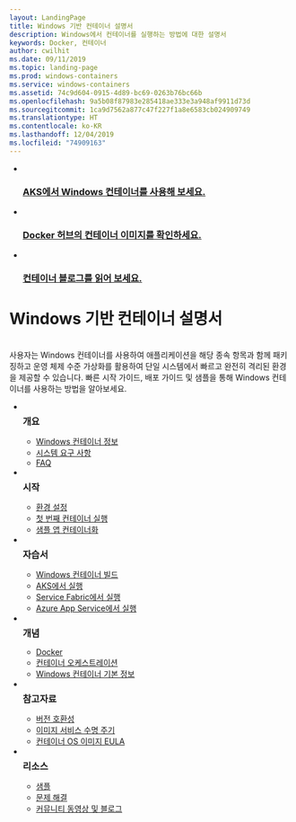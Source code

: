 ```yaml
---
layout: LandingPage
title: Windows 기반 컨테이너 설명서
description: Windows에서 컨테이너를 실행하는 방법에 대한 설명서
keywords: Docker, 컨테이너
author: cwilhit
ms.date: 09/11/2019
ms.topic: landing-page
ms.prod: windows-containers
ms.service: windows-containers
ms.assetid: 74c9d604-0915-4d89-bc69-0263b76bc66b
ms.openlocfilehash: 9a5b08f87983e285418ae333e3a948af9911d73d
ms.sourcegitcommit: 1ca9d7562a877c47f227f1a8e6583cb024909749
ms.translationtype: HT
ms.contentlocale: ko-KR
ms.lasthandoff: 12/04/2019
ms.locfileid: "74909163"
---
```

<div id="main" class="v2">
    <ul class="cardsY panelContent featuredContent">
        <li>
            <a href="https://docs.microsoft.com/en-us/azure/aks/windows-container-cli" data-linktype="external">
                <div class="cardSize">
                    <div class="cardPadding">
                        <div class="card">
                            <div class="cardImageOuter">
                                <div class="cardImage">
                                    <img src="media/logo_kubernetes.svg" alt="" data-linktype="relative-path">
                                </div>
                            </div>
                            <div class="cardText">
                                <h3>AKS에서 Windows 컨테이너를 사용해 보세요.</h3>
                            </div>
                        </div>
                    </div>
                </div>
            </a>
        </li>
        <li>
            <a href="https://hub.docker.com/_/microsoft-windows-base-os-images" data-linktype="external">
                <div class="cardSize">
                    <div class="cardPadding">
                        <div class="card">
                            <div class="cardImageOuter">
                                <div class="cardImage">
                                    <img src="media/logo_docker.svg" alt="" data-linktype="relative-path">
                                </div>
                            </div>
                            <div class="cardText">
                                <h3>Docker 허브의 컨테이너 이미지를 확인하세요.</h3>
                            </div>
                        </div>
                    </div>
                </div>
            </a>
        </li>
        <li>
            <a href="https://techcommunity.microsoft.com/t5/Containers/bg-p/Containers" data-linktype="external">
                <div class="cardSize">
                    <div class="cardPadding">
                        <div class="card">
                            <div class="cardImageOuter">
                                <div class="cardImage">
                                    <img src="media/i_blog.svg" alt="" data-linktype="relative-path">
                                </div>
                            </div>
                            <div class="cardText">
                                <h3>컨테이너 블로그를 읽어 보세요.</h3>
                            </div>
                        </div>
                    </div>
                </div>
            </a>
        </li>
    </ul>
    <h1>Windows 기반 컨테이너 설명서</h1>
    <br/>
    <div class="abstract">사용자는 Windows 컨테이너를 사용하여 애플리케이션을 해당 종속 항목과 함께 패키징하고 운영 체제 수준 가상화를 활용하여 단일 시스템에서 빠르고 완전히 격리된 환경을 제공할 수 있습니다. 빠른 시작 가이드, 배포 가이드 및 샘플을 통해 Windows 컨테이너를 사용하는 방법을 알아보세요.</div>
    <ul class="cardsW panelContent featuredContent">
        <li>
            <div class="cardSize">
                <div class="cardPadding">
                    <div class="card">
                        <div class="cardImageOuter">
                            <div class="cardImage bgdAccent1">
                                <img src="media/virtualization-containers-about.svg" alt="" data-linktype="relative-path">
                            </div>
                        </div>
                        <div class="cardText">
                            <h3 style="margin: 8px 0 2px 0;">개요</h3>
                            <ul>
                                <li><a href="/en-us/virtualization/windowscontainers/about/index" data-linktype="absolute-path">Windows 컨테이너 정보</a></li>
                                <li><a href="/en-us/virtualization/windowscontainers/deploy-containers/system-requirements" data-linktype="absolute-path">시스템 요구 사항</a></li>
                                <li><a href="/en-us/virtualization/windowscontainers/about/faq" data-linktype="absolute-path">FAQ</a></li>
                            </ul>
                        </div>
                    </div>
                </div>
            </div>
        </li>
        <li>
            <div class="cardSize">
                <div class="cardPadding">
                    <div class="card">
                        <div class="cardImageOuter">
                            <div class="cardImage bgdAccent1">
                                <img src="media/virtualization-containers-quick-start.svg" alt="" data-linktype="relative-path">
                            </div>
                        </div>
                        <div class="cardText">
                            <h3 style="margin: 8px 0 2px 0;">시작</h3>
                            <ul>
                                <li><a href="/en-us/virtualization/windowscontainers/quick-start/set-up-environment" data-linktype="external">환경 설정</a></li>
                                <li><a href="/en-us/virtualization/windowscontainers/quick-start/run-your-first-container" data-linktype="external">첫 번째 컨테이너 실행</a></li>
                                <li><a href="/en-us/virtualization/windowscontainers/quick-start/building-sample-app" data-linktype="external">샘플 앱 컨테이너화</a></li>
                            </ul>
                        </div>
                    </div>
                </div>
            </div>
        </li>
        <li>
            <div class="cardSize">
                <div class="cardPadding">
                    <div class="card">
                        <div class="cardImageOuter">
                            <div class="cardImage bgdAccent1">
                                <img src="media/container-tutorials.svg" alt="" data-linktype="relative-path">
                            </div>
                        </div>
                        <div class="cardText">
                            <h3 style="margin: 8px 0 2px 0;">자습서</h3>
                            <ul>
                                <li><a href="/en-us/virtualization/windowscontainers/manage-docker/manage-windows-dockerfile" data-linktype="external">Windows 컨테이너 빌드</a></li>
                                <li><a href="/azure/aks/windows-container-cli" data-linktype="external">AKS에서 실행</a></li>
                                <li><a href="/azure/service-fabric/service-fabric-quickstart-containers" data-linktype="external">Service Fabric에서 실행</a></li>
                                <li><a href="/azure/app-service/app-service-web-get-started-windows-container" data-linktype="external">Azure App Service에서 실행</a></li>
                            </ul>
                        </div>
                    </div>
                </div>
            </div>
        </li>
        <li>
            <div class="cardSize">
                <div class="cardPadding">
                    <div class="card">
                        <div class="cardImageOuter">
                            <div class="cardImage bgdAccent1">
                                <img src="media/virtualization-containers-management-tools.svg" alt="" data-linktype="relative-path">
                            </div>
                        </div>
                        <div class="cardText">
                            <h3 style="margin: 8px 0 2px 0;">개념</h3>
                            <ul>
                                <li><a href="/en-us/virtualization/windowscontainers/manage-docker/configure-docker-daemon" data-linktype="external">Docker</a></li>
                                <li><a href="/virtualization/windowscontainers/about/overview-container-orchestrators" data-linktype="external">컨테이너 오케스트레이션</a></li>
                                <li><a href="/virtualization/windowscontainers/manage-containers/container-base-images" data-linktype="external">Windows 컨테이너 기본 정보</a></li>
                            </ul>
                        </div>
                    </div>
                </div>
            </div>
        </li>
        <li>
            <div class="cardSize">
                <div class="cardPadding">
                    <div class="card">
                        <div class="cardImageOuter">
                            <div class="cardImage bgdAccent1">
                                <img src="media/container-reference.svg" alt="" data-linktype="relative-path">
                            </div>
                        </div>
                        <div class="cardText">
                            <h3 style="margin: 8px 0 2px 0;">참고자료</h3>
                            <ul>
                                <li><a href="/en-us/virtualization/windowscontainers/deploy-containers/version-compatibility" data-linktype="external">버전 호환성</a></li>
                                <li><a href="/en-us/virtualization/windowscontainers/deploy-containers/base-image-lifecycle" data-linktype="external">이미지 서비스 수명 주기</a></li>
                                <li><a href="/en-us/virtualization/windowscontainers/images-eula" data-linktype="external">컨테이너 OS 이미지 EULA</a></li>
                            </ul>
                        </div>
                    </div>
                </div>
            </div>
        </li>
        <li>
            <div class="cardSize">
                <div class="cardPadding">
                    <div class="card">
                        <div class="cardImageOuter">
                            <div class="cardImage bgdAccent1">
                                <img src="media/virtualization-containers-community.svg" alt="" data-linktype="relative-path">
                            </div>
                        </div>
                        <div class="cardText">
                            <h3 style="margin: 8px 0 2px 0;">리소스</h3>
                            <ul>
                                <li><a href="/en-us/virtualization/windowscontainers/samples" data-linktype="external">샘플</a></li>
                                <li><a href="/en-us/virtualization/windowscontainers/troubleshooting" data-linktype="external">문제 해결</a></li>
                                <li><a href="/en-us/virtualization/windowscontainers/communitylinks" data-linktype="external">커뮤니티 동영상 및 블로그</a></li>
                            </ul>
                        </div>
                    </div>
                </div>
            </div>
        </li>
    </ul>
</div>